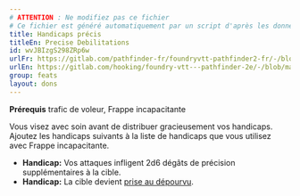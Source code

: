 ```yaml
---
# ATTENTION : Ne modifiez pas ce fichier
# Ce fichier est généré automatiquement par un script d'après les données du module Foundry VTT officiel et de sa traduction
title: Handicaps précis
titleEn: Precise Debilitations
id: wvJBIzgS298ZRp6w
urlFr: https://gitlab.com/pathfinder-fr/foundryvtt-pathfinder2-fr/-/blob/master/data/feats/wvJBIzgS298ZRp6w.htm
urlEn: https://gitlab.com/hooking/foundry-vtt---pathfinder-2e/-/blob/master/packs/data/feats.db/precise-debilitations.json
group: feats
layout: dons
---
```

**Prérequis** trafic de voleur, Frappe incapacitante

Vous visez avec soin avant de distribuer gracieusement vos handicaps. Ajoutez les handicaps suivants à la liste de handicaps que vous utilisez avec Frappe incapacitante.


- **Handicap:** Vos attaques infligent 2d6 dégâts de précision supplémentaires à la cible.
- **Handicap:**  La cible devient [prise au dépourvu](../conditions/pris-au-dépourvu.md).


